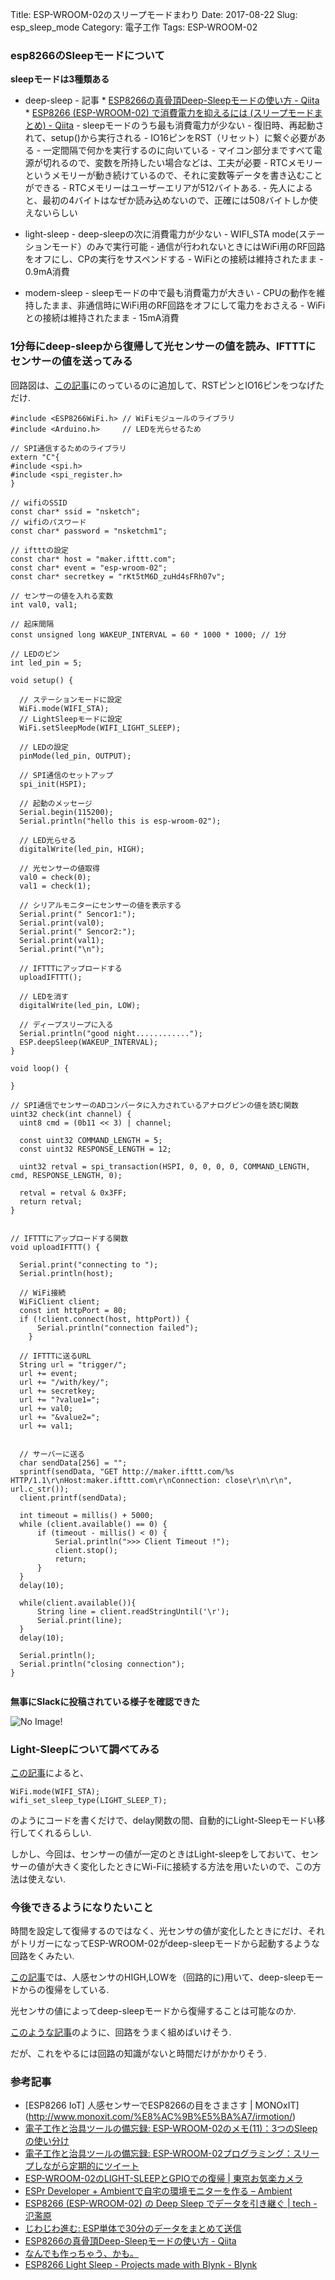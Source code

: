 Title: ESP-WROOM-02のスリープモードまわり
Date: 2017-08-22
Slug: esp_sleep_mode
Category: 電子工作
Tags: ESP-WROOM-02

### esp8266のSleepモードについて

**sleepモードは3種類ある**

* deep-sleep
		- 記事
				* [ESP8266の真骨頂Deep-Sleepモードの使い方 - Qiita](http://qiita.com/azusa9/items/65a5c3772c41631b5ca1)
				* [ESP8266 (ESP-WROOM-02) で消費電力を抑えるには (スリープモードまとめ) - Qiita](http://qiita.com/exabugs/items/9edf9e2ba8f69800e4c5)
		- sleepモードのうち最も消費電力が少ない
		- 復旧時、再起動されて、setup()から実行される
		- IO16ピンをRST（リセット）に繋ぐ必要がある
		- 一定間隔で何かを実行するのに向いている
		- マイコン部分まですべて電源が切れるので、変数を所持したい場合などは、工夫が必要
		- RTCメモリーというメモリーが動き続けているので、それに変数等データを書き込むことができる
		- RTCメモリーはユーザーエリアが512バイトある.
		- 先人によると、最初の4バイトはなぜか読み込めないので、正確には508バイトしか使えないらしい

* light-sleep
		- deep-sleepの次に消費電力が少ない
		- WIFI_STA mode(ステーションモード）のみで実行可能
		- 通信が行われないときにはWiFi用のRF回路をオフにし、CPの実行をサスペンドする
		- WiFiとの接続は維持されたまま
		- 0.9mA消費


* modem-sleep
		- sleepモードの中で最も消費電力が大きい
		- CPUの動作を維持したまま、非通信時にWiFi用のRF回路をオフにして電力をおさえる
		- WiFiとの接続は維持されたまま
		- 15mA消費

### 1分毎にdeep-sleepから復帰して光センサーの値を読み、IFTTTにセンサーの値を送ってみる

回路図は、[この記事](https://maro525.github.io/blog/esp_battery.html)にのっているのに追加して、RSTピンとIO16ピンをつなげただけ.

```
#include <ESP8266WiFi.h> // WiFiモジュールのライブラリ
#include <Arduino.h>     // LEDを光らせるため

// SPI通信するためのライブラリ
extern "C"{
#include <spi.h>
#include <spi_register.h>
}

// wifiのSSID
const char* ssid = "nsketch";
// wifiのパスワード
const char* password = "nsketchm1";

// iftttの設定
const char* host = "maker.ifttt.com";
const char* event = "esp-wroom-02";
const char* secretkey = "rKt5tM6D_zuHd4sFRh07v";

// センサーの値を入れる変数
int val0, val1;

// 起床間隔
const unsigned long WAKEUP_INTERVAL = 60 * 1000 * 1000; // 1分

// LEDのピン
int led_pin = 5;

void setup() {

  // ステーションモードに設定
  WiFi.mode(WIFI_STA);
  // LightSleepモードに設定
  WiFi.setSleepMode(WIFI_LIGHT_SLEEP);

  // LEDの設定
  pinMode(led_pin, OUTPUT);

  // SPI通信のセットアップ
  spi_init(HSPI);

  // 起動のメッセージ
  Serial.begin(115200);
  Serial.println("hello this is esp-wroom-02");

  // LED光らせる
  digitalWrite(led_pin, HIGH);

  // 光センサーの値取得
  val0 = check(0);
  val1 = check(1);

  // シリアルモニターにセンサーの値を表示する
  Serial.print(" Sencor1:");
  Serial.print(val0);
  Serial.print(" Sencor2:");
  Serial.print(val1);
  Serial.print("\n");

  // IFTTTにアップロードする
  uploadIFTTT();

  // LEDを消す
  digitalWrite(led_pin, LOW);

  // ディープスリープに入る
  Serial.println("good night............");
  ESP.deepSleep(WAKEUP_INTERVAL);
}

void loop() {

}

// SPI通信でセンサーのADコンバータに入力されているアナログピンの値を読む関数
uint32 check(int channel) {
  uint8 cmd = (0b11 << 3) | channel;

  const uint32 COMMAND_LENGTH = 5;
  const uint32 RESPONSE_LENGTH = 12;

  uint32 retval = spi_transaction(HSPI, 0, 0, 0, 0, COMMAND_LENGTH, cmd, RESPONSE_LENGTH, 0);

  retval = retval & 0x3FF;
  return retval;
}


// IFTTTにアップロードする関数
void uploadIFTTT() {

  Serial.print("connecting to ");
  Serial.println(host);

  // WiFi接続
  WiFiClient client;
  const int httpPort = 80;
  if (!client.connect(host, httpPort)) {
      Serial.println("connection failed");
    }

  // IFTTTに送るURL
  String url = "trigger/";
  url += event;
  url += "/with/key/";
  url += secretkey;
  url += "?value1=";
  url += val0;
  url += "&value2=";
  url += val1;


  // サーバーに送る
  char sendData[256] = "";
  sprintf(sendData, "GET http://maker.ifttt.com/%s HTTP/1.1\r\nHost:maker.ifttt.com\r\nConnection: close\r\n\r\n", url.c_str());
  client.printf(sendData);

  int timeout = millis() + 5000;
  while (client.available() == 0) {
      if (timeout - millis() < 0) {
          Serial.println(">>> Client Timeout !");
          client.stop();
          return;
      }
  }
  delay(10);

  while(client.available()){
      String line = client.readStringUntil('\r');
      Serial.print(line);
  }
  delay(10);

  Serial.println();
  Serial.println("closing connection");
}


```

**無事にSlackに投稿されている様子を確認できた**

![No Image!]({filename}/image/deepsleep_slack.png)

### Light-Sleepについて調べてみる

[この記事](https://community.blynk.cc/t/esp8266-ligh　t-sleep/13584)によると、

```
WiFi.mode(WIFI_STA);
wifi_set_sleep_type(LIGHT_SLEEP_T);
```

のようにコードを書くだけで、delay関数の間、自動的にLight-Sleepモードい移行してくれるらしい.

しかし、今回は、センサーの値が一定のときはLight-sleepをしておいて、センサーの値が大きく変化したときにWi-Fiに接続する方法を用いたいので、この方法は使えない.

### 今後できるようになりたいこと

時間を設定して復帰するのではなく、光センサの値が変化したときにだけ、それがトリガーになってESP-WROOM-02がdeep-sleepモードから起動するような回路をくみたい.

[この記事](http://www.monoxit.com/%E8%AC%9B%E5%BA%A7/irmotion/)では、人感センサのHIGH,LOWを（回路的に)用いて、deep-sleepモードからの復帰をしている.

光センサの値によってdeep-sleepモードから復帰することは可能なのか.

[このような記事](光センサ回路（デジタルＩＣを使って）)のように、回路をうまく組めばいけそう.

だが、これをやるには回路の知識がないと時間だけがかかりそう.

### 参考記事
* [ESP8266 IoT] 人感センサーでESP8266の目をさまさす | MONOxIT](http://www.monoxit.com/%E8%AC%9B%E5%BA%A7/irmotion/)
* [電子工作と治具ツールの備忘録: ESP-WROOM-02のメモ(11)：3つのSleepの使い分け](http://ekjigtool.blogspot.jp/2015/08/esp-wroom-02113sleep.html)
* [電子工作と治具ツールの備忘録: ESP-WROOM-02プログラミング：スリープしながら定期的にツイート](http://ekjigtool.blogspot.jp/2015/08/esp-wroom-02_27.html)
* [ESP-WROOM-02のLIGHT-SLEEPとGPIOでの復帰 | 東京お気楽カメラ](http://okiraku-camera.tokyo/blog/?p=4996)
* [ESPr Developer + Ambientで自宅の環境モニターを作る – Ambient](https://ambidata.io/examples/weatherstation-1/)
* [ESP8266 (ESP-WROOM-02) の Deep Sleep でデータを引き継ぐ | tech - 氾濫原](https://lowreal.net/2016/01/10/1)
* [じわじわ進む: ESP単体で30分のデータをまとめて送信](https://jiwashin.blogspot.jp/2016/07/esp30.html)
* [ESP8266の真骨頂Deep-Sleepモードの使い方 - Qiita](http://qiita.com/azusa9/items/65a5c3772c41631b5ca1)
* [なんでも作っちゃう、かも。](http://arms22.blog91.fc2.com/?tag=esp8266)
* [ESP8266 Light Sleep - Projects made with Blynk - Blynk](https://community.blynk.cc/t/esp8266-light-sleep/13584^)
